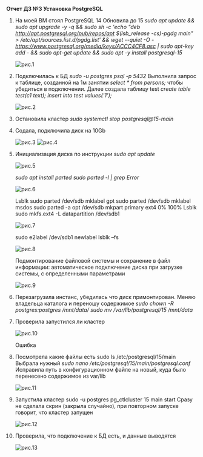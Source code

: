**Отчет ДЗ №3 Установка PostgreSQL**  
  

1. На моей ВМ стоял PostgreSQL 14
	Обновила до 15
	*sudo apt update && sudo apt upgrade -y -q && sudo sh -c 'echo "deb http://apt.postgresql.org/pub/repos/apt $(lsb_release -cs)-pgdg main" > /etc/apt/sources.list.d/pgdg.list' && wget --quiet -O - https://www.postgresql.org/media/keys/ACCC4CF8.asc | sudo apt-key add - && sudo apt-get update && sudo apt -y install postgresql-15*
	
	![рис.1](https://github.com/tulenevak/otus-PostgreSQL-2024-03-tuleneva/tree/main/HW03%20-%20postgresql/image/im1.jpg)

1. Подключилась к БД *sudo -u postgres psql -p 5432*
	Выполнила запрос к таблице, созданной на 1м занятии *select * from persons;*
	чтобы убедиться в подключении.
	Далее создала таблицу test *create table test(c1 text);*
	*insert into test values('1');*

	![рис.2](https://github.com/tulenevak/otus-PostgreSQL-2024-03-tuleneva/tree/main/HW03%20-%20postgresql/image/im2.jpg)
 
1. Остановила кластер
	*sudo systemctl stop postgresql@15-main*
	
1. Содала, подключила диск на 10Gb
 
	![рис.3](https://github.com/tulenevak/otus-PostgreSQL-2024-03-tuleneva/tree/main/HW03%20-%20postgresql/image/im3.jpg)
	![рис.4](https://github.com/tulenevak/otus-PostgreSQL-2024-03-tuleneva/tree/main/HW03%20-%20postgresql/image/im4.jpg)

1. Инициализация диска по инструкции
	*sudo apt update*

	![рис.5](https://github.com/tulenevak/otus-PostgreSQL-2024-03-tuleneva/tree/main/HW03%20-%20postgresql/image/im5.jpg)
 
	*sudo apt install parted*
	*sudo parted -l | grep Error*

	![рис.6](https://github.com/tulenevak/otus-PostgreSQL-2024-03-tuleneva/tree/main/HW03%20-%20postgresql/image/im6.jpg)

	Lsblk
	sudo parted /dev/sdb mklabel gpt
	sudo parted /dev/sdb mklabel msdos
	sudo parted -a opt /dev/sdb mkpart primary ext4 0% 100%
	Lsblk
	sudo mkfs.ext4 -L datapartition /dev/sdb1

	![рис.7](https://github.com/tulenevak/otus-PostgreSQL-2024-03-tuleneva/tree/main/HW03%20-%20postgresql/image/im7.jpg)

	sudo e2label /dev/sdb1 newlabel
	lsblk –fs

	![рис.8](https://github.com/tulenevak/otus-PostgreSQL-2024-03-tuleneva/tree/main/HW03%20-%20postgresql/image/im8.jpg)

	Подмонтирование файловой системы и сохранение в файл информации: автоматическое подключение диска при загрузке системы, с определенными параметрами

	![рис.9](https://github.com/tulenevak/otus-PostgreSQL-2024-03-tuleneva/tree/main/HW03%20-%20postgresql/image/im9.jpg)

1. Перезагрузила инстанс, убедилась что диск примонтирован.
	Меняю владельца каталога и переношу содержимое
	*sudo chown -R postgres:postgres /mnt/data/*
	*sudo mv /var/lib/postgresql/15 /mnt/data*

1. Проверила запустился ли кластер

	![рис.10](https://github.com/tulenevak/otus-PostgreSQL-2024-03-tuleneva/tree/main/HW03%20-%20postgresql/image/im10.jpg)

	Ошибка
	
1. Посмотрела какие файлы есть sudo  ls /etc/postgresql/15/main
	Выбрала нужный 
	*sudo nano /etc/postgresql/15/main/postgresql.conf*
	Исправила путь в конфигурационном файле на новый, куда было перенесено содержимое из var/lib

	![рис.11](https://github.com/tulenevak/otus-PostgreSQL-2024-03-tuleneva/tree/main/HW03%20-%20postgresql/image/im11.jpg)

1. Запустила кластер sudo -u postgres pg_ctlcluster 15 main start
	Сразу не сделала скрин (закрыла случайно), при повторном запуске говорит, что кластер запущен
 
	![рис.12](https://github.com/tulenevak/otus-PostgreSQL-2024-03-tuleneva/tree/main/HW03%20-%20postgresql/image/im12.jpg)

1. Проверила, что подключение к БД есть, и данные выводятся
	
	![рис.13](https://github.com/tulenevak/otus-PostgreSQL-2024-03-tuleneva/tree/main/HW03%20-%20postgresql/image/im13.jpg)
 
